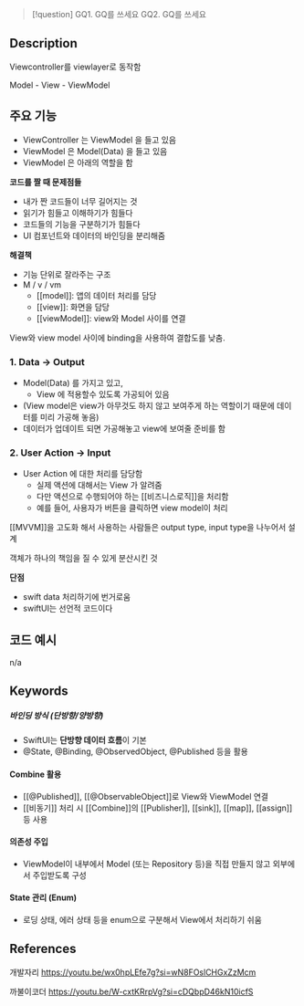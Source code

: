 > [!question] GQ1. GQ를 쓰세요 GQ2. GQ를 쓰세요

## Description

Viewcontroller를 viewlayer로 동작함

Model - View - ViewModel

## 주요 기능

- ViewController 는 ViewModel 을 들고 있음
- ViewModel 은 Model(Data) 을 들고 있음
- ViewModel 은 아래의 역할을 함

**코드를 짤 때 문제점들**

- 내가 짠 코드들이 너무 길어지는 것
- 읽기가 힘들고 이해하기가 힘들다
- 코드들의 기능을 구분하기가 힘들다
- UI 컴포넌트와 데이터의 바인딩을 분리해줌

**해결책**

- 기능 단위로 잘라주는 구조
- M / v / vm
    - [[model]]: 앱의 데이터 처리를 담당
    - [[view]]: 화면을 담당
    - [[viewModel]]: view와 Model 사이를 연결

View와 view model 사이에 binding을 사용하여 결합도를 낮춤.
### 1. Data → Output

- Model(Data) 를 가지고 있고,
    - View 에 적용할수 있도록 가공되어 있음
- (View model은 view가 아무것도 하지 않고 보여주게 하는 역할이기 때문에 데이터를 미리 가공해 놓음)
- 데이터가 업데이트 되면 가공해놓고 view에 보여줄 준비를 함
### 2. User Action → Input

- User Action 에 대한 처리를 담당함
    - 실제 액션에 대해서는 View 가 알려줌
    - 다만 액션으로 수행되어야 하는 [[비즈니스로직]]을 처리함
    - 예를 들어, 사용자가 버튼을 클릭하면 view model이 처리

[[MVVM]]을 고도화 해서 사용하는 사람들은 output type, input type을 나누어서 설계

객체가 하나의 책임을 질 수 있게 분산시킨 것

**단점**

- swift data 처리하기에 번거로움
- swiftUI는 선언적 코드이다
## 코드 예시

n/a

## Keywords

##### **바인딩 방식 (단방향/양방향)**

- SwiftUI는 **단방향 데이터 흐름**이 기본
- @State, @Binding, @ObservedObject, @Published 등을 활용

#### **Combine 활용**

- [[@Published]], [[@ObservableObject]]로 View와 ViewModel 연결
- [[비동기]] 처리 시 [[Combine]]의 [[Publisher]], [[sink]], [[map]], [[assign]] 등 사용

#### **의존성 주입**

- ViewModel이 내부에서 Model (또는 Repository 등)을 직접 만들지 않고 외부에서 주입받도록 구성

#### **State 관리 (Enum)**

- 로딩 상태, 에러 상태 등을 enum으로 구분해서 View에서 처리하기 쉬움


## References

개발자리
https://youtu.be/wx0hpLEfe7g?si=wN8FOslCHGxZzMcm

까불이코더
https://youtu.be/W-cxtKRrpVg?si=cDQbpD46kN10icfS


